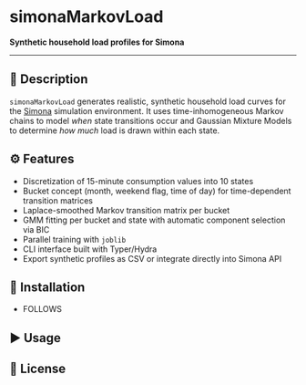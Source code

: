 # simonaMarkovLoad

**Synthetic household load profiles for Simona**

---

## 📖 Description

`simonaMarkovLoad` generates realistic, synthetic household load curves for the [Simona](https://github.com/ie3-institute/simona) simulation environment. It uses time-inhomogeneous Markov chains to model *when* state transitions occur and Gaussian Mixture Models to determine *how much* load is drawn within each state.
## ⚙️ Features

- Discretization of 15-minute consumption values into 10 states
- Bucket concept (month, weekend flag, time of day) for time-dependent transition matrices
- Laplace-smoothed Markov transition matrix per bucket
- GMM fitting per bucket and state with automatic component selection via BIC
- Parallel training with `joblib`
- CLI interface built with Typer/Hydra
- Export synthetic profiles as CSV or integrate directly into Simona API

## 🚀 Installation

- FOLLOWS

## ▶️ Usage

## 📄 License